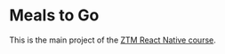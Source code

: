 # Meals to Go

This is the main project of the [ZTM React Native course](https://academy.zerotomastery.io/p/learn-react-native).
